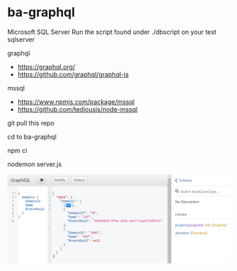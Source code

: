 # ba-graphql

Microsoft SQL Server
  Run the script found under ./dbscript on your test sqlserver

graphql 
  * https://graphql.org/ 
  * https://github.com/graphql/graphql-js
  
mssql 
  * https://www.npmjs.com/package/mssql
  * https://github.com/tediousjs/node-mssql

git pull this repo

cd to ba-graphql

npm ci

nodemon server.js

![alt text](./graphql.png)
